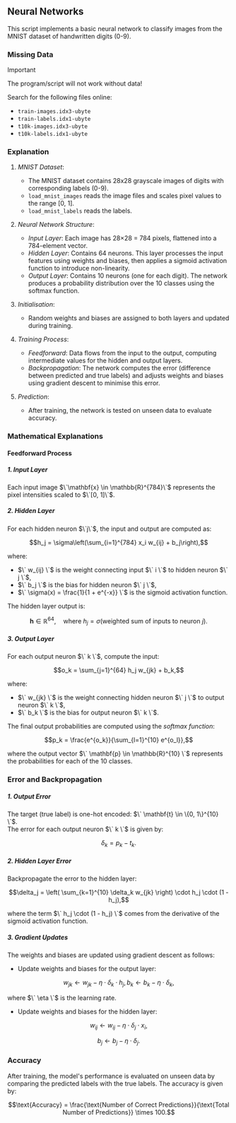 
## Neural Networks

This script implements a basic neural network to classify images from the MNIST dataset of handwritten digits (0-9).

### Missing Data

> [!IMPORTANT] 
> The program/script will not work without data!

Search for the following files online:
- `train-images.idx3-ubyte`
- `train-labels.idx1-ubyte`
- `t10k-images.idx3-ubyte`
- `t10k-labels.idx1-ubyte`



### Explanation

1. *MNIST Dataset*:
   - The MNIST dataset contains 28x28 grayscale images of digits with corresponding labels (0-9).
   - `load_mnist_images` reads the image files and scales pixel values to the range [0, 1].
   - `load_mnist_labels` reads the labels.

2. *Neural Network Structure*:
   - *Input Layer*: Each image has 28×28 = 784 pixels, flattened into a 784-element vector.
   - *Hidden Layer*: Contains 64 neurons. This layer processes the input features using weights and biases, then applies a sigmoid activation function to introduce non-linearity.
   - *Output Layer*: Contains 10 neurons (one for each digit). The network produces a probability distribution over the 10 classes using the softmax function.

3. *Initialisation*:
   - Random weights and biases are assigned to both layers and updated during training.

4. *Training Process*:
   - *Feedforward*: Data flows from the input to the output, computing intermediate values for the hidden and output layers.
   - *Backpropagation*: The network computes the error (difference between predicted and true labels) and adjusts weights and biases using gradient descent to minimise this error.

5. *Prediction*:
   - After training, the network is tested on unseen data to evaluate accuracy.


### Mathematical Explanations

#### Feedforward Process

##### 1. Input Layer
Each input image $\`\mathbf{x} \in \mathbb{R}^{784}\`$ represents the pixel intensities scaled to $\`[0, 1]\`$.

##### 2. Hidden Layer
For each hidden neuron $\`j\`$, the input and output are computed as:

```math
h_j = \sigma\left(\sum_{i=1}^{784} x_i w_{ij} + b_j\right),
```

where:
- $\` w_{ij} \`$ is the weight connecting input $\` i \`$ to hidden neuron $\` j \`$,
- $\` b_j \`$ is the bias for hidden neuron $\` j \`$,
- $\` \sigma(x) = \frac{1}{1 + e^{-x}} \`$ is the sigmoid activation function.

The hidden layer output is:

```math
\mathbf{h} \in \mathbb{R}^{64}, \quad \text{where } h_j = \sigma(\text{weighted sum of inputs to neuron } j).
```

##### 3. Output Layer
For each output neuron $\` k \`$, compute the input:

```math
o_k = \sum_{j=1}^{64} h_j w_{jk} + b_k,
```

where:
- $\` w_{jk} \`$ is the weight connecting hidden neuron $\` j \`$ to output neuron $\` k \`$,
- $\` b_k \`$ is the bias for output neuron $\` k \`$.

The final output probabilities are computed using the *softmax function*:

```math
p_k = \frac{e^{o_k}}{\sum_{l=1}^{10} e^{o_l}},
```

where the output vector $\` \mathbf{p} \in \mathbb{R}^{10} \`$ represents the probabilities for each of the 10 classes.


### Error and Backpropagation

##### 1. Output Error
The target (true label) is one-hot encoded: $\` \mathbf{t} \in \{0, 1\}^{10} \`$.  
The error for each output neuron $\` k \`$ is given by:

```math
\delta_k = p_k - t_k.
```

##### 2. Hidden Layer Error
Backpropagate the error to the hidden layer:

```math
\delta_j = \left( \sum_{k=1}^{10} \delta_k w_{jk} \right) \cdot h_j \cdot (1 - h_j),
```

where the term $\` h_j \cdot (1 - h_j) \`$ comes from the derivative of the sigmoid activation function.

##### 3. Gradient Updates
The weights and biases are updated using gradient descent as follows:

- Update weights and biases for the output layer:

```math
w_{jk} \gets w_{jk} - \eta \cdot \delta_k \cdot h_j,

b_k \gets b_k - \eta \cdot \delta_k,
```

where $\` \eta \`$ is the learning rate.
    
- Update weights and biases for the hidden layer:

```math
w_{ij} \gets w_{ij} - \eta \cdot \delta_j \cdot x_i,
```

```math
b_j \gets b_j - \eta \cdot \delta_j.
```



### Accuracy

After training, the model's performance is evaluated on unseen data by comparing the predicted labels with the true labels. The accuracy is given by:

```math
\text{Accuracy} = \frac{\text{Number of Correct Predictions}}{\text{Total Number of Predictions}} \times 100.
```

